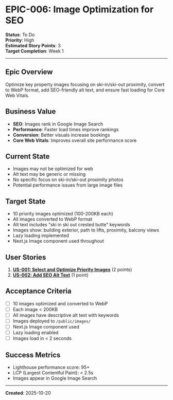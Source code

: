 # EPIC-006: Image Optimization for SEO

**Status**: To Do  
**Priority**: High  
**Estimated Story Points**: 3  
**Target Completion**: Week 1

---

## Epic Overview

Optimize key property images focusing on ski-in/ski-out proximity, convert to WebP format, add SEO-friendly alt text, and ensure fast loading for Core Web Vitals.

## Business Value

- **SEO**: Images rank in Google Image Search
- **Performance**: Faster load times improve rankings
- **Conversion**: Better visuals increase bookings
- **Core Web Vitals**: Improves overall site performance score

## Current State

- Images may not be optimized for web
- Alt text may be generic or missing
- No specific focus on ski-in/ski-out proximity photos
- Potential performance issues from large image files

## Target State

- 10 priority images optimized (100-200KB each)
- All images converted to WebP format
- Alt text includes "ski in ski out crested butte" keywords
- Images show: building exterior, path to lifts, proximity, balcony views
- Lazy loading implemented
- Next.js Image component used throughout

## User Stories

1. **[US-001: Select and Optimize Priority Images](./user-stories/US-001-select-optimize/story.md)** (2 points)
2. **[US-002: Add SEO Alt Text](./user-stories/US-002-add-alt-text/story.md)** (1 point)

## Acceptance Criteria

- [ ] 10 images optimized and converted to WebP
- [ ] Each image < 200KB
- [ ] All images have descriptive alt text with keywords
- [ ] Images deployed to `/public/images/`
- [ ] Next.js Image component used
- [ ] Lazy loading enabled
- [ ] Images load in < 2 seconds

## Success Metrics

- Lighthouse performance score: 95+
- LCP (Largest Contentful Paint): < 2.5s
- Images appear in Google Image Search

---

**Created**: 2025-10-20
